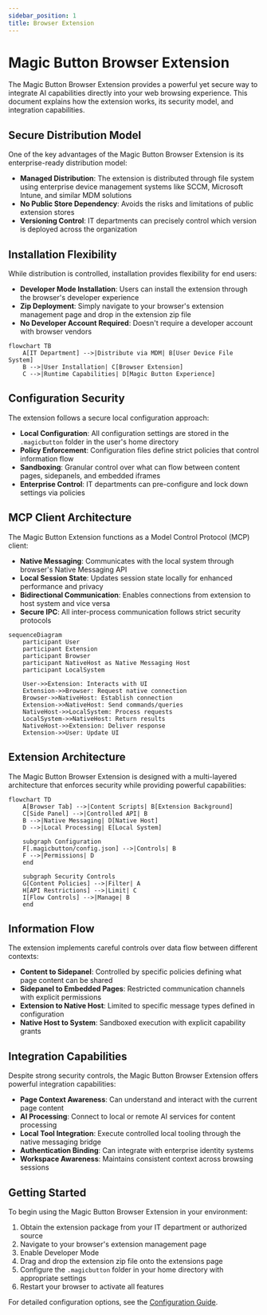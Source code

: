 ```yaml
---
sidebar_position: 1
title: Browser Extension
---
```


# Magic Button Browser Extension

The Magic Button Browser Extension provides a powerful yet secure way to integrate AI capabilities directly into your web browsing experience. This document explains how the extension works, its security model, and integration capabilities.

## Secure Distribution Model

One of the key advantages of the Magic Button Browser Extension is its enterprise-ready distribution model:

- **Managed Distribution**: The extension is distributed through file system using enterprise device management systems like SCCM, Microsoft Intune, and similar MDM solutions
- **No Public Store Dependency**: Avoids the risks and limitations of public extension stores
- **Versioning Control**: IT departments can precisely control which version is deployed across the organization

## Installation Flexibility

While distribution is controlled, installation provides flexibility for end users:

- **Developer Mode Installation**: Users can install the extension through the browser's developer experience
- **Zip Deployment**: Simply navigate to your browser's extension management page and drop in the extension zip file
- **No Developer Account Required**: Doesn't require a developer account with browser vendors

```mermaid
flowchart TB
    A[IT Department] -->|Distribute via MDM| B[User Device File System]
    B -->|User Installation| C[Browser Extension]
    C -->|Runtime Capabilities| D[Magic Button Experience]
```

## Configuration Security

The extension follows a secure local configuration approach:

- **Local Configuration**: All configuration settings are stored in the `.magicbutton` folder in the user's home directory
- **Policy Enforcement**: Configuration files define strict policies that control information flow
- **Sandboxing**: Granular control over what can flow between content pages, sidepanels, and embedded iframes
- **Enterprise Control**: IT departments can pre-configure and lock down settings via policies

## MCP Client Architecture

The Magic Button Extension functions as a Model Control Protocol (MCP) client:

- **Native Messaging**: Communicates with the local system through browser's Native Messaging API
- **Local Session State**: Updates session state locally for enhanced performance and privacy
- **Bidirectional Communication**: Enables connections from extension to host system and vice versa
- **Secure IPC**: All inter-process communication follows strict security protocols

```mermaid
sequenceDiagram
    participant User
    participant Extension
    participant Browser
    participant NativeHost as Native Messaging Host
    participant LocalSystem
    
    User->>Extension: Interacts with UI
    Extension->>Browser: Request native connection
    Browser->>NativeHost: Establish connection
    Extension->>NativeHost: Send commands/queries
    NativeHost->>LocalSystem: Process requests
    LocalSystem->>NativeHost: Return results
    NativeHost->>Extension: Deliver response
    Extension->>User: Update UI
```

## Extension Architecture

The Magic Button Browser Extension is designed with a multi-layered architecture that enforces security while providing powerful capabilities:

```mermaid
flowchart TD
    A[Browser Tab] -->|Content Scripts| B[Extension Background]
    C[Side Panel] -->|Controlled API| B
    B -->|Native Messaging| D[Native Host]
    D -->|Local Processing| E[Local System]
    
    subgraph Configuration
    F[.magicbutton/config.json] -->|Controls| B
    F -->|Permissions| D
    end
    
    subgraph Security Controls
    G[Content Policies] -->|Filter| A
    H[API Restrictions] -->|Limit| C
    I[Flow Controls] -->|Manage| B
    end
```

## Information Flow

The extension implements careful controls over data flow between different contexts:

- **Content to Sidepanel**: Controlled by specific policies defining what page content can be shared
- **Sidepanel to Embedded Pages**: Restricted communication channels with explicit permissions
- **Extension to Native Host**: Limited to specific message types defined in configuration
- **Native Host to System**: Sandboxed execution with explicit capability grants

## Integration Capabilities

Despite strong security controls, the Magic Button Browser Extension offers powerful integration capabilities:

- **Page Context Awareness**: Can understand and interact with the current page content
- **AI Processing**: Connect to local or remote AI services for content processing
- **Local Tool Integration**: Execute controlled local tooling through the native messaging bridge
- **Authentication Binding**: Can integrate with enterprise identity systems
- **Workspace Awareness**: Maintains consistent context across browsing sessions

## Getting Started

To begin using the Magic Button Browser Extension in your environment:

1. Obtain the extension package from your IT department or authorized source
2. Navigate to your browser's extension management page
3. Enable Developer Mode
4. Drag and drop the extension zip file onto the extensions page
5. Configure the `.magicbutton` folder in your home directory with appropriate settings
6. Restart your browser to activate all features

For detailed configuration options, see the [Configuration Guide](../configuration/overview.md).